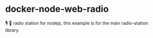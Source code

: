 # docker-node-web-radio
🎙 📡 radio station for nodejs, this example is for the main radio-station library.
